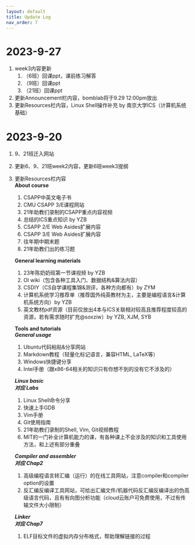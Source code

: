 ```yaml
---
layout: default
title: Update Log
nav_order: 7
---
```

# 2023-9-27
1. week3内容更新
   1. （6班）回课ppt，课前练习解答
   2. （9班）回课ppt
   3. （21班）回课ppt
2. 更新Announcement栏内容，bomblab将于9.29 12:00pm放出
3. 更新Resources栏内容，Linux Shell操作补充 by 南京大学ICS（计算机系统基础）

# 2023-9-20
1. 9、21班迁入网站
2. 更新6、9、21班week2内容，更新6班week3提纲
3. 更新Resources栏内容  
   **About course**
   1. CSAPP中英文电子书
   2. CMU CSAPP 3/E课程网站
   3. 21年助教们录制的CSAPP重点内容视频
   4. 总结的ICS重点知识 by YZB
   5. CSAPP 2/E Web Asides扩展内容
   6. CSAPP 3/E Web Asides扩展内容
   7. 往年期中期末题
   8. 21年助教们出的练习题
   
   **General learning materials**
   1. 23年陈奶奶班第一节课视频 by YZB
   2. OI wiki（包含各种工具入门、数据结构&算法内容）
   3. CSDIY（CS自学课程集锦&测评，各种方向都有）by ZYM
   4. 计算机系统学习推荐单（推荐国外纯英教材为主，主要是编程语言&计算机系统方向）by YZB
   5. 英文教材pdf资源（目前仅放出4本与ICS关联相对较高且推荐程度较高的资源，若有需求随时扩充@soxziw）by YZB, XJM, SYB
   
   **Tools and tutorials**  
   ***General usage***
   1. Ubuntu代码粘贴&分享网站
   2. Markdown教程（轻量化标记语言，兼容HTML, LaTeX等）
   3. Windows快捷键分享
   4. Intel手册（跟x86-64相关的知识只有你想不到的没有它不涉及的）
   
   ***Linux basic***  
   ***对应 Labs***
   1. Linux Shell命令分享
   2. 快速上手GDB
   3. Vim手册
   4. Git使用指南
   5. 21年助教们录制的Shell, Vim, Git视频教程
   6. MIT的一门补全计算机能力的课，有各种课上不会涉及的知识和工具使用方法，和上述有部分重叠
   
   ***Compiler and assembler***  
   ***对应 Chap2***
   1. 高级编程语言转汇编（运行）的在线工具网站，注意compiler和compiler option的设置
   2. 反汇编反编译工具网站，可给出汇编文件/机器代码反汇编反编译出的伪高级语言代码，且有有向图分析功能（cloud云账户可免费使用，不过有传输文件大小限制）
   
   ***Linker***  
   ***对应 Chap7***
   1. ELF目标文件的虚拟内存分布格式，帮助理解链接的过程